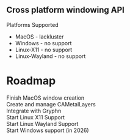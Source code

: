 ## Cross platform windowing API
Platforms Supported <br />
* MacOS - lackluster<br />
* Windows - no support<br />
* Linux-X11 - no support<br />
* Linux-Wayland - no support<br />
# Roadmap
Finish MacOS window creation<br />
Create and manage CAMetalLayers<br />
Integrate with Gryphn<br />
Start Linux X11 Support<br />
Start Linux Wayland Support<br />
Start Windows support (in 2026)<br />
